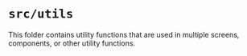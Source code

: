 # `src/utils`

This folder contains utility functions that are used in multiple screens, components, or other utility functions.
